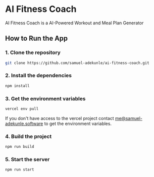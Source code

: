 # AI Fitness Coach
AI Fitness Coach is a AI-Powered Workout and Meal Plan Generator

## How to Run the App

### 1. Clone the repository
```bash
git clone https://github.com/samuel-adekunle/ai-fitness-coach.git
```

### 2. Install the dependencies

```bash
npm install
```

### 3. Get the environment variables

```bash
vercel env pull
```

If you don't have access to the vercel project contact me@samuel-adekunle.software
to get the environment variables.

### 4. Build the project

```bash
npm run build
```

### 5. Start the server

```bash
npm run start
```
